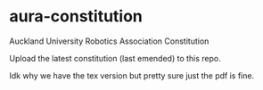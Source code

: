 # aura-constitution
Auckland University Robotics Association Constitution


Upload the latest constitution (last emended) to this repo.

Idk why we have the tex version but pretty sure just the pdf is fine.
